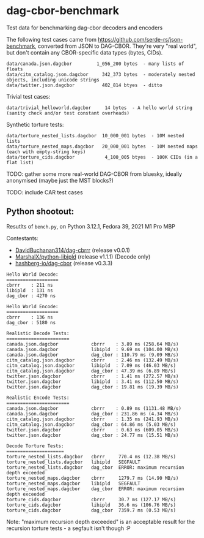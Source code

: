 # dag-cbor-benchmark
Test data for benchmarking dag-cbor decoders and encoders

The following test cases came from https://github.com/serde-rs/json-benchmark, converted from JSON to DAG-CBOR. They're very "real world", but don't contain any CBOR-specific data types (bytes, CIDs).

```
data/canada.json.dagcbor         1_056_200 bytes  - many lists of floats
data/citm_catalog.json.dagcbor     342_373 bytes  - moderately nested objects, including unicode strings
data/twitter.json.dagcbor          402_814 btyes  - ditto
```

Trivial test cases:

```
data/trivial_helloworld.dagcbor     14 bytes  - A hello world string (sanity check and/or test constant overheads)
```

Synthetic torture tests:

```
data/torture_nested_lists.dagcbor  10_000_001 bytes  - 10M nested lists
data/torture_nested_maps.dagcbor   20_000_001 bytes  - 10M nested maps (each with empty-string keys)
data/torture_cids.dagcbor           4_100_005 btyes  - 100K CIDs (in a flat list)
```

TODO: gather some more real-world DAG-CBOR from bluesky, ideally anonymised (maybe just the MST blocks?)

TODO: include CAR test cases


## Python shootout:

Resutlts of `bench.py`, on Python 3.12.1, Fedora 39, 2021 M1 Pro MBP

Contestants:

- [DavidBuchanan314/dag-cbrrr](https://github.com/DavidBuchanan314/dag-cbrrr) (release v0.0.1)
- [MarshalX/python-libipld](https://github.com/MarshalX/python-libipld) (release v1.1.1) (Decode only)
- [hashberg-io/dag-cbor](https://github.com/hashberg-io/dag-cbor) (release v0.3.3)

```
Hello World Decode:
===================
cbrrr    : 211 ns
libipld  : 131 ns
dag_cbor : 4270 ns

Hello World Encode:
===================
cbrrr    : 136 ns
dag_cbor : 5180 ns

Realistic Decode Tests:
=======================
canada.json.dagcbor            cbrrr    : 3.89 ms (258.64 MB/s)
canada.json.dagcbor            libipld  : 9.69 ms (104.00 MB/s)
canada.json.dagcbor            dag_cbor : 110.79 ms (9.09 MB/s)
citm_catalog.json.dagcbor      cbrrr    : 2.46 ms (132.49 MB/s)
citm_catalog.json.dagcbor      libipld  : 7.09 ms (46.03 MB/s)
citm_catalog.json.dagcbor      dag_cbor : 47.39 ms (6.89 MB/s)
twitter.json.dagcbor           cbrrr    : 1.41 ms (272.57 MB/s)
twitter.json.dagcbor           libipld  : 3.41 ms (112.50 MB/s)
twitter.json.dagcbor           dag_cbor : 19.81 ms (19.39 MB/s)

Realistic Encode Tests:
=======================
canada.json.dagcbor            cbrrr    : 0.89 ms (1131.48 MB/s)
canada.json.dagcbor            dag_cbor : 231.86 ms (4.34 MB/s)
citm_catalog.json.dagcbor      cbrrr    : 1.35 ms (241.93 MB/s)
citm_catalog.json.dagcbor      dag_cbor : 64.86 ms (5.03 MB/s)
twitter.json.dagcbor           cbrrr    : 0.63 ms (609.05 MB/s)
twitter.json.dagcbor           dag_cbor : 24.77 ms (15.51 MB/s)

Decode Torture Tests:
=====================
torture_nested_lists.dagcbor   cbrrr     770.4 ms (12.38 MB/s)
torture_nested_lists.dagcbor   libipld   SEGFAULT
torture_nested_lists.dagcbor   dag_cbor  ERROR: maximum recursion depth exceeded
torture_nested_maps.dagcbor    cbrrr     1279.7 ms (14.90 MB/s)
torture_nested_maps.dagcbor    libipld   SEGFAULT
torture_nested_maps.dagcbor    dag_cbor  ERROR: maximum recursion depth exceeded
torture_cids.dagcbor           cbrrr     30.7 ms (127.17 MB/s)
torture_cids.dagcbor           libipld   36.6 ms (106.76 MB/s)
torture_cids.dagcbor           dag_cbor  7359.7 ms (0.53 MB/s)
```

Note: "maximum recursion depth exceeded" is an acceptable result for the recursion torture tests - a segfault isn't though :P
